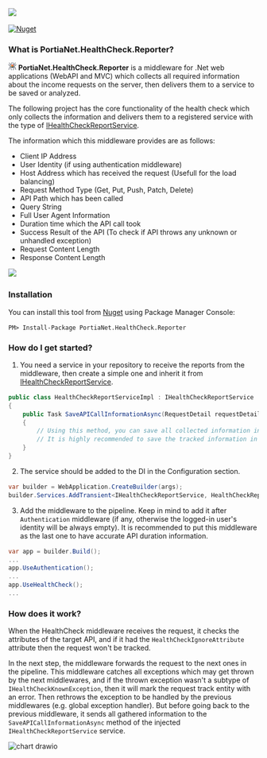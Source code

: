 ﻿<img src="https://user-images.githubusercontent.com/11803924/159634426-45568864-0568-441c-9d0b-a28756f42f9f.png" width="400">


[![Nuget](https://img.shields.io/nuget/v/PortiaNet.HealthCheck.Reporter?label=NuGet)](https://www.nuget.org/packages/PortiaNet.HealthCheck.Reporter/)

### What is PortiaNet.HealthCheck.Reporter?

![](https://github.com/PortiaNet/HealthCheck.Reporter/blob/master/Assets/logo-16.png) **PortiaNet.HealthCheck.Reporter** is a middleware for .Net web applications (WebAPI and MVC) which collects all required information about the income requests on the server, then delivers them to a service to be saved or analyzed.

The following project has the core functionality of the health check which only collects the information and delivers them to a registered service with the type of [IHealthCheckReportService](https://github.com/PortiaNet/HealthCheck.Reporter/blob/master/PortiaNet.HealthCheck.Reporter/IHealthCheckReportService.cs).

The information which this middleware provides are as follows:

- Client IP Address
- User Identity (if using authentication middleware)
- Host Address which has received the request (Usefull for the load balancing)
- Request Method Type (Get, Put, Push, Patch, Delete)
- API Path which has been called
- Query String
- Full User Agent Information
- Duration time which the API call took
- Success Result of the API (To check if API throws any unknown or unhandled exception)
- Request Content Length
- Response Content Length

<img src="https://user-images.githubusercontent.com/11803924/159649606-9b56f148-f28f-42f7-be1b-e0d15c41d1a7.png" width="600">


### Installation

You can install this tool from [Nuget](https://www.nuget.org/packages/PortiaNet.HealthCheck.Reporter/) using Package Manager Console:

```
PM> Install-Package PortiaNet.HealthCheck.Reporter
```

### How do I get started?

1. You need a service in your repository to receive the reports from the middleware, then create a simple one and inherit it from [IHealthCheckReportService](https://github.com/PortiaNet/HealthCheck.Reporter/blob/master/PortiaNet.HealthCheck.Reporter/IHealthCheckReportService.cs).

``` C#
public class HealthCheckReportServiceImpl : IHealthCheckReportService
{
    public Task SaveAPICallInformationAsync(RequestDetail requestDetail)
    {
        // Using this method, you can save all collected information in a cloud, local, or third-party database.
        // It is highly recommended to save the tracked information in another database than the main one due to decrease the performance issue
    }
}
```

2. The service should be added to the DI in the Configuration section.

``` C#
var builder = WebApplication.CreateBuilder(args);
builder.Services.AddTransient<IHealthCheckReportService, HealthCheckReportServiceImpl>();
```

3. Add the middleware to the pipeline. Keep in mind to add it after `Authentication` middleware (if any, otherwise the logged-in user's identity will be always empty). It is recommended to put this middleware as the last one to have accurate API duration information.

``` C#
var app = builder.Build();
...
app.UseAuthentication();
...
app.UseHealthCheck();
...
```


### How does it work?
When the HealthCheck middleware receives the request, it checks the attributes of the target API, and if it had the `HealthCheckIgnoreAttribute` attribute then the request won't be tracked.

In the next step, the middleware forwards the request to the next ones in the pipeline. This middleware catches all exceptions which may get thrown by the next middlewares, and if the thrown exception wasn't a subtype of `IHealthCheckKnownException`, then it will mark the request track entity with an error. Then rethrows the exception to be handled by the previous middlewares (e.g. global exception handler). But before going back to the previous middleware, it sends all gathered information to the `SaveAPICallInformationAsync` method of the injected `IHealthCheckReportService` service.


![chart drawio](https://user-images.githubusercontent.com/11803924/159649428-0ebc6a16-a0f7-45c4-b6c3-c741e950f39f.png)

